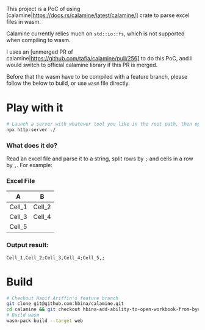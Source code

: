 This project is a PoC of using [calamine|https://docs.rs/calamine/latest/calamine/] crate to parse excel files in wasm.

Calamine currently relies much on `std::io::fs`, which is not supported when compiling to wasm.

I uses an [unmerged PR of calamine|https://github.com/tafia/calamine/pull/256] to do this PoC, and I would switch to official calamine library if this PR is merged.

Before that the wasm have to be compiled with a feature branch, please follow the below to build, or use `wasm` file directly.

# Play with it
```bash
# Launch a server with whatever tool you like in the root path, then open index.html in your browser
npx http-server ./
```
### What does it do?
Read an excel file and parse it to a string, split rows by `;` and cells in a row by `,`.
For example:
### Excel File
|   A    |   B    |
|  ----  |  ----  |
| Cell_1 | Cell_2 |
| Cell_3 | Cell_4 |
| Cell_5 |        |

### Output result:
```
Cell_1,Cell_2;Cell_3,Cell_4;Cell_5,;
```

# Build
```bash
# Checkout Hanif Ariffin's feature branch
git clone git@github.com:hbina/calamine.git
cd calamine && git checkout hbina-add-ability-to-open-workbook-from-byes && cd ..
# Build wasm
wasm-pack build --target web
```
